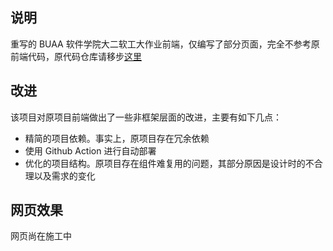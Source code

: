 ## 说明

重写的 BUAA 软件学院大二软工大作业前端，仅编写了部分页面，完全不参考原前端代码，原代码仓库请移步[这里](https://github.com/Withinlover/Hazelnut-Front)

## 改进

该项目对原项目前端做出了一些非框架层面的改进，主要有如下几点：

- 精简的项目依赖。事实上，原项目存在冗余依赖
- 使用 Github Action 进行自动部署
- 优化的项目结构。原项目存在组件难复用的问题，其部分原因是设计时的不合理以及需求的变化

## 网页效果

网页尚在施工中
